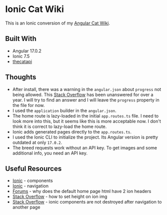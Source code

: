 # Ionic Cat Wiki

This is an Ionic conversion of my [Angular Cat Wiki](https://github.com/jdegand/angular-cat-wiki).  

## Built With

- Angular 17.0.2
- Ionic 7.5
- [thecatapi](https://developers.thecatapi.com/view-account/ylX4blBYT9FaoVd6OhvR?report=bOoHBz-8t)

## Thoughts

- After install, there was a warning in the `angular.json` about `progress` not being allowed.  This [Stack Overflow](https://stackoverflow.com/questions/71711355/ionic-6-ci-property-progress-is-not-allowed) has been unanswered for over a year.  I will try to find an answer and I will leave the `progress` property in the file for now.  
- I used the `application` builder in the `angular.json`.
- The home route is lazy-loaded in the initial `app.routes.ts` file.  I need to look more into this, but it seems like this is more acceptable now.  I don't think it is correct to lazy-load the home route. 
- Ionic adds generated pages directly to the `app.routes.ts`.   
- I used the Ionic CLI to initialize the project.  Its Angular version is pretty outdated at only `17.0.2`.   
- The breed requests work without an API key. To get images and some additional info, you need an API key.  

## Useful Resources

- [Ionic](https://ionicframework.com/docs/components) - components
- [Ionic](https://ionic-5-full-starter-app-docs.ionicthemes.com/navigation) - navigation
- [Forums](https://forum.ionicframework.com/t/why-does-the-default-home-page-html-have-2-ion-headers/193703/6) - why does the default home page html have 2 ion headers
- [Stack Overflow](https://stackoverflow.com/questions/55811502/how-to-set-height-on-ion-img) - how to set height on ion img
- [Stack Overflow](https://stackoverflow.com/questions/52539823/ionic-components-are-not-destroyed-after-navigation-to-another-page) - ionic components are not destroyed after navigation to another page